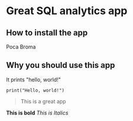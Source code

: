 # Great SQL analytics app

## How to install the app

Poca Broma

## Why you should use this app

It prints "hello, world!"

```
print("Hello, world!")
```

>This is a great app

**This is bold**
_This is Italics_
